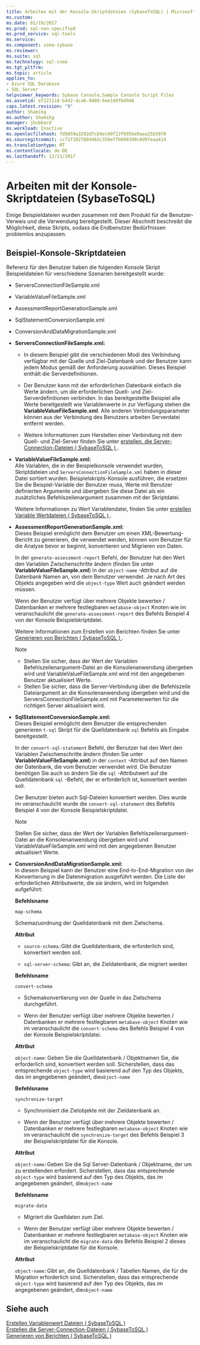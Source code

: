 ```yaml
---
title: Arbeiten mit der Konsole-Skriptdateien (SybaseToSQL) | Microsoft Docs
ms.custom: 
ms.date: 01/19/2017
ms.prod: sql-non-specified
ms.prod_service: sql-tools
ms.service: 
ms.component: ssma-sybase
ms.reviewer: 
ms.suite: sql
ms.technology: sql-ssma
ms.tgt_pltfrm: 
ms.topic: article
applies_to:
- Azure SQL Database
- SQL Server
helpviewer_keywords: Sybase Console,Sample Console Script Files
ms.assetid: ef221118-b442-4ca6-9409-6ee1d9f8d948
caps.latest.revision: "9"
author: Shamikg
ms.author: Shamikg
manager: jhubbard
ms.workload: Inactive
ms.openlocfilehash: fd9859a3292d7cb9ec00f22f695be9aaa25b59f0
ms.sourcegitcommit: cc71f1027884462c359effb898390c8d97eaa414
ms.translationtype: MT
ms.contentlocale: de-DE
ms.lasthandoff: 12/21/2017
---
```

# <a name="working-with-the-sample-console-script-files-sybasetosql"></a>Arbeiten mit der Konsole-Skriptdateien (SybaseToSQL)
Einige Beispieldateien wurden zusammen mit dem Produkt für die Benutzer-Verweis und die Verwendung bereitgestellt. Dieser Abschnitt beschreibt die Möglichkeit, diese Skripts, sodass die Endbenutzer Bedürfnissen problemlos anzupassen.  
  
## <a name="sample-console-script-files"></a>Beispiel-Konsole-Skriptdateien  
Referenz für den Benutzer haben die folgenden Konsole Skript Beispieldateien für verschiedene Szenarien bereitgestellt wurde:  
  
-   ServersConnectionFileSample.xml  
  
-   VariableValueFileSample.xml  
  
-   AssessmentReportGenerationSample.xml  
  
-   SqlStatementConversionSample.xml  
  
-   ConversionAndDataMigrationSample.xml  
  
-   **ServersConnectionFileSample.xml:**  
  
    -   In diesem Beispiel gibt die verschiedenen Modi des Verbindung verfügbar mit der Quelle und Ziel-Datenbank und der Benutzer kann jedem Modus gemäß der Anforderung auswählen. Dieses Beispiel enthält die Serverdefinitionen.  
  
    -   Der Benutzer kann mit der erforderlichen Datenbank einfach die Werte ändern, um die erforderlichen Quell- und Ziel-Serverdefinitionen verbinden. In das bereitgestellte Beispiel alle Werte bereitgestellt wie Variablenwerte in zur Verfügung stehen die **VariableValueFileSample.xml**.  Alle anderen Verbindungsparameter können aus der Verbindung des Benutzers arbeiten Serverdatei entfernt werden.  
  
    -   Weitere Informationen zum Herstellen einer Verbindung mit dem Quell- und Ziel-Server finden Sie unter [erstellen, die Server-Connection-Dateien &#40; SybaseToSQL &#41; ](../../ssma/sybase/creating-the-server-connection-files-sybasetosql.md).  
  
-   **VariableValueFileSample.xml:**  
    Alle Variablen, die in der Beispielkonsole verwendet wurden, Skriptdateien und `ServersConnectionFileSample.xml` haben in dieser Datei sortiert wurden. Beispielskripts-Konsole ausführen, die ersetzen Sie die Beispiel-Variable der Benutzer muss, Werte mit Benutzer definierten Argumente und übergeben Sie diese Datei als ein zusätzliches Befehlszeilenargument zusammen mit der Skriptdatei.  
  
    Weitere Informationen zu Wert Variablendatei, finden Sie unter [erstellen Variable Wertdateien &#40; SybaseToSQL &#41; ](../../ssma/sybase/creating-variable-value-files-sybasetosql.md).  
  
-   **AssessmentReportGenerationSample.xml:**  
    Dieses Beispiel ermöglicht dem Benutzer um einen XML-Bewertung-Bericht zu generieren, die verwendet werden, können vom Benutzer für die Analyse bevor er beginnt, konvertieren und Migrieren von Daten.  
  
    In der `generate-assessment-report` Befehl, der Benutzer hat den Wert den Variablen Zwischenschritte ändern (finden Sie unter **VariableValueFileSample.xml**) in der `object-name` -Attribut auf die Datenbank Namen an, von dem Benutzer verwendet. Je nach Art des Objekts angegeben wird die `object-type` Wert auch geändert werden müssen.  
  
    Wenn der Benutzer verfügt über mehrere Objekte bewerten / Datenbanken er mehrere festlegbaren `metabase-object` Knoten wie im veranschaulicht die `generate-assessment-report` des Befehls Beispiel 4 von der Konsole Beispielskriptdatei.  
  
    Weitere Informationen zum Erstellen von Berichten finden Sie unter [Generieren von Berichten &#40; SybaseToSQL &#41; ](../../ssma/sybase/generating-reports-sybasetosql.md).  
  
    > [!NOTE]  
    > -   Stellen Sie sicher, dass der Wert der Variablen Befehlszeilenargument-Datei an die Konsolenanwendung übergeben wird und VariableValueFileSample.xml wird mit den angegebenen Benutzer aktualisiert Werte.  
    > -   Stellen Sie sicher, dass die Server-Verbindung über die Befehlszeile Dateiargument an die Konsolenanwendung übergeben wird und die ServersConnectionFileSample.xml mit Parameterwerten für die richtigen Server aktualisiert wird.  
  
-   **SqlStatementConversionSample.xml:**  
    Dieses Beispiel ermöglicht dem Benutzer die entsprechenden generieren `t-sql` Skript für die Quelldatenbank `sql` Befehls als Eingabe bereitgestellt.  
  
    In der `convert-sql-statement` Befehl, der Benutzer hat den Wert den Variablen Zwischenschritte ändern (finden Sie unter **VariableValueFileSample.xml**) in der `context` -Attribut auf den Namen der Datenbank, die vom Benutzer verwendet wird. Die Benutzer benötigen Sie auch so ändern Sie die `sql` -Attributwert auf die Quelldatenbank `sql` -Befehl, der er erforderlich ist, konvertiert werden soll.  
  
    Der Benutzer bieten auch Sql-Dateien konvertiert werden. Dies wurde im veranschaulicht wurde die `convert-sql-statement` des Befehls Beispiel 4 von der Konsole Beispielskriptdatei.  
  
    > [!NOTE]  
    > Stellen Sie sicher, dass der Wert der Variablen Befehlszeilenargument-Datei an die Konsolenanwendung übergeben wird und VariableValueFileSample.xml wird mit den angegebenen Benutzer aktualisiert Werte.  
  
-   **ConversionAndDataMigrationSample.xml:**  
     In diesem Beispiel kann der Benutzer eine End-to-End-Migration von der Konvertierung in die Datenmigration ausgeführt werden. Die Liste der erforderlichen Attributwerte, die sie ändern, wird im folgenden aufgeführt:  
  
    **Befehlsname**  
  
    `map-schema`  
  
    Schemazuordnung der Quelldatenbank mit dem Zielschema.  
  
    **Attribut**  
  
    -   `source-schema:`Gibt die Quelldatenbank, die erforderlich sind, konvertiert werden soll.  
  
    -   `sql-server-schema`: Gibt an, die Zieldatenbank, die migriert werden  
  
    **Befehlsname**  
  
    `convert-schema`  
  
    -   Schemakonvertierung von der Quelle in das Zielschema durchgeführt.  
  
    -   Wenn der Benutzer verfügt über mehrere Objekte bewerten / Datenbanken er mehrere festlegbaren `metabase-object` Knoten wie im veranschaulicht die `convert-schema` des Befehls Beispiel 4 von der Konsole Beispielskriptdatei.  
  
    **Attribut**  
  
    `object-name`: Geben Sie die Quelldatenbank / Objektnamen Sie, die erforderlich sind, konvertiert werden soll. Sicherstellen, dass das entsprechende `object-type` wird basierend auf den Typ des Objekts, das im angegebenen geändert, die`object-name`  
  
    **Befehlsname**  
  
    `synchronize-target`  
  
    -   Synchronisiert die Zielobjekte mit der Zieldatenbank an.  
  
    -   Wenn der Benutzer verfügt über mehrere Objekte bewerten / Datenbanken er mehrere festlegbaren `metabase-object` Knoten wie im veranschaulicht die `synchronize-target` des Befehls Beispiel 3 der Beispielskriptdatei für die Konsole.  
  
    **Attribut**  
  
    `object-name:`Geben Sie die Sql Server-Datenbank / Objektname, der um zu erstellenden erfordert. Sicherstellen, dass das entsprechende `object-type` wird basierend auf den Typ des Objekts, das im angegebenen geändert, die`object-name`  
  
    **Befehlsname**  
  
    `migrate-data`  
  
    -   Migriert die Quelldaten zum Ziel.  
  
    -   Wenn der Benutzer verfügt über mehrere Objekte bewerten / Datenbanken er mehrere festlegbaren `metabase-object` Knoten wie im veranschaulicht die `migrate-data` des Befehls Beispiel 2 dieses der Beispielskriptdatei für die Konsole.  
  
    **Attribut**  
  
    `object-name:`Gibt an, die Quelldatenbank / Tabellen Namen, die für die Migration erforderlich sind. Sicherstellen, dass das entsprechende `object-type` wird basierend auf den Typ des Objekts, das im angegebenen geändert, die`object-name`  
  
## <a name="see-also"></a>Siehe auch  
[Erstellen Variablenwert Dateien &#40; SybaseToSQL &#41;](../../ssma/sybase/creating-variable-value-files-sybasetosql.md)  
[Erstellen die Server-Connection-Dateien &#40; SybaseToSQL &#41;](../../ssma/sybase/creating-the-server-connection-files-sybasetosql.md)  
[Generieren von Berichten &#40; SybaseToSQL &#41;](../../ssma/sybase/generating-reports-sybasetosql.md)  
  
